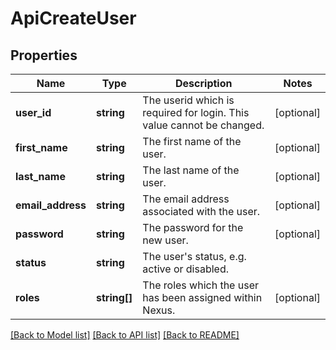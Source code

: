# ApiCreateUser

## Properties
Name | Type | Description | Notes
------------ | ------------- | ------------- | -------------
**user_id** | **string** | The userid which is required for login. This value cannot be changed. | [optional] 
**first_name** | **string** | The first name of the user. | [optional] 
**last_name** | **string** | The last name of the user. | [optional] 
**email_address** | **string** | The email address associated with the user. | [optional] 
**password** | **string** | The password for the new user. | [optional] 
**status** | **string** | The user&#39;s status, e.g. active or disabled. | 
**roles** | **string[]** | The roles which the user has been assigned within Nexus. | [optional] 

[[Back to Model list]](../README.md#documentation-for-models) [[Back to API list]](../README.md#documentation-for-api-endpoints) [[Back to README]](../README.md)


